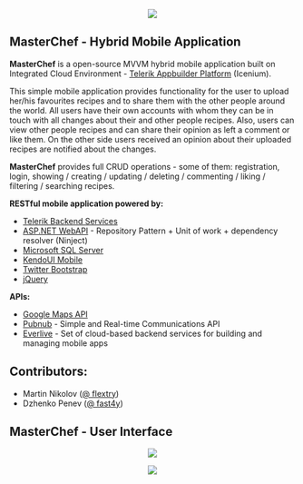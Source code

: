 <p align="center"><a href="http://academy.telerik.com/"><img src="https://raw.github.com/flextry/Telerik-Academy/master/Programming%20with%20C%23/Codes/Other/Telerik.png" /></a></p>


## MasterChef - Hybrid Mobile Application

**MasterChef** is a open-source MVVM hybrid mobile application built on Integrated Cloud Environment - [Telerik Appbuilder Platform](http://www.telerik.com/appbuilder) (Icenium).

This simple mobile application provides functionality for the user to upload her/his favourites recipes and to share them with the other people around the world. All users have their own accounts with whom they can be in touch with all changes about their and other people recipes. Also, users can view other people recipes and can share their opinion as left a comment or like them. On the other side users received an opinion about their uploaded recipes are notified about the changes.

**MasterChef** provides full CRUD operations - some of them: registration, login, showing / creating / updating / deleting / commenting / liking / filtering / searching recipes.

**RESTful mobile application powered by:**
- [Telerik Backend Services](http://www.telerik.com/backend-services)
- [ASP.NET WebAPI](http://www.asp.net/web-api) - Repository Pattern + Unit of work + dependency resolver (Ninject)
- [Microsoft SQL Server](http://www.microsoft.com/en-us/server-cloud/products/sql-server/)
- [KendoUI Mobile](http://www.telerik.com/kendo-ui)
- [Twitter Bootstrap](http://getbootstrap.com/)
- [jQuery](http://jquery.com/)

**APIs:**
- [Google Maps API](https://developers.google.com/maps/?hl=en)
- [Pubnub](http://www.pubnub.com/) - Simple and Real-time Communications API
- [Everlive](https://www.everlive.com/) - Set of cloud-based backend services for building and managing mobile apps

## Contributors:
* Martin Nikolov ([@ flextry](https://github.com/flextry))
* Dzhenko Penev ([@ fast4y](https://github.com/fast4y))

## MasterChef - User Interface
<p align="center"><img src="https://raw.githubusercontent.com/fast4y/MasterChefMobile/master/images/picture_2.jpg" /></p>
<p align="center"><img src="https://raw.githubusercontent.com/fast4y/MasterChefMobile/master/images/picture_1.jpg" /></p>
